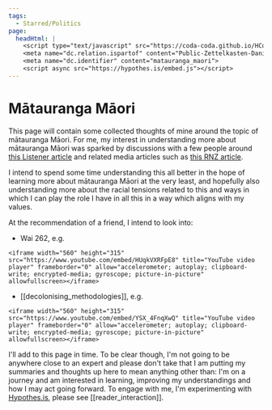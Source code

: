 ```yaml
---
tags:
  - Starred/Politics
page:
  headHtml: |
    <script type="text/javascript" src="https://coda-coda.github.io/HConfig/1.js"></script>
    <meta name="dc.relation.ispartof" content="Public-Zettelkasten-Daniel-Britten-(ORCID-0000-0002-7860-3595)">
    <meta name="dc.identifier" content="matauranga_maori">
    <script async src="https://hypothes.is/embed.js"></script>
---
```

# Mātauranga Māori

This page will contain some collected thoughts of mine around the topic of mātauranga Māori. For me, my interest in understanding more about mātauranga Māori was sparked by discussions with a few people around [this Listener article](https://twitter.com/JoannaKidman/status/1418876703938465792?s=20) and related media articles such as [this RNZ article](https://www.rnz.co.nz/news/te-manu-korihi/447898/university-academics-claim-matauranga-maori-not-science-sparks-controversy).

I intend to spend some time understanding this all better in the hope of learning more about mātauranga Māori at the very least, and hopefully also understanding more about the racial tensions related to this and ways in which I can play the role I have in all this in a way which aligns with my values.

At the recommendation of a friend, I intend to look into:
 - Wai 262, e.g.
```{=html}
<iframe width="560" height="315" src="https://www.youtube.com/embed/HUqkVXRFpE8" title="YouTube video player" frameborder="0" allow="accelerometer; autoplay; clipboard-write; encrypted-media; gyroscope; picture-in-picture" allowfullscreen></iframe>
```
 - [[decolonising_methodologies]], e.g.
```{=html}
<iframe width="560" height="315" src="https://www.youtube.com/embed/YSX_4FnqXwQ" title="YouTube video player" frameborder="0" allow="accelerometer; autoplay; clipboard-write; encrypted-media; gyroscope; picture-in-picture" allowfullscreen></iframe>
```

I'll add to this page in time. To be clear though, I'm not going to be anywhere close to an expert and please don't take that I am putting my summaries and thoughts up here to mean anything other than: I'm on a journey and am interested in learning, improving my understandings and how I may act going forward. To engage with me, I'm experimenting with [Hypothes.is](https://hypothes.is), please see [[reader_interaction]].